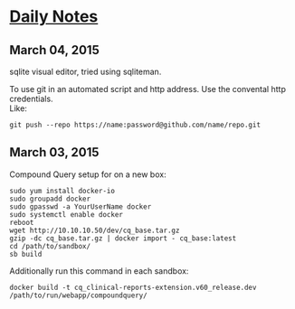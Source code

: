 # [Daily Notes](http://devin-fisher.github.io/daily/daily.html)
## March 04, 2015
sqlite visual editor, tried using sqliteman.

To use git in an automated script and http address. Use the convental http credentials.  
Like:
```
git push --repo https://name:password@github.com/name/repo.git
```

## March 03, 2015

Compound Query setup for on a new box:
```
sudo yum install docker-io
sudo groupadd docker
sudo gpasswd -a YourUserName docker
sudo systemctl enable docker
reboot
wget http://10.10.10.50/dev/cq_base.tar.gz
gzip -dc cq_base.tar.gz | docker import - cq_base:latest
cd /path/to/sandbox/
sb build
```

Additionally run this command in each sandbox:

```
docker build -t cq_clinical-reports-extension.v60_release.dev /path/to/run/webapp/compoundquery/
```